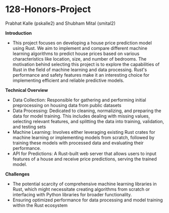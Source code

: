 # 128-Honors-Project
Prabhat Kalle (pskalle2) and Shubham Mital (smital2)

**Introduction**
  * This project focuses on developing a house price prediction model using Rust. We aim to implement and compare different machine learning algorithms to predict house prices based on various characteristics like location, size, and number of bedrooms. The motivation behind selecting this project is to explore the capabilities of Rust in the field of machine learning and data processing. Rust's performance and safety features make it an interesting choice for implementing efficient and reliable predictive models.

**Technical Overview**
  * Data Collection: Responsible for gathering and performing initial preprocessing on housing data from public datasets
  * Data Processing: Dedicated to cleaning, normalizing, and preparing the data for model training. This includes dealing with missing values, selecting relevant features, and splitting the data into training, validation, and testing sets
  * Machine Learning: Involves either leveraging existing Rust crates for machine learning or implementing models from scratch, followed by training these models with processed data and evaluating their performance.
  * API for Predictions: A Rust-built web server that allows users to input features of a house and receive price predictions, serving the trained model.

**Challenges**
  * The potential scarcity of comprehensive machine learning libraries in Rust, which might necessitate creating algorithms from scratch or interfacing with Python libraries for broader functionality.
  * Ensuring optimized performance for data processing and model training within the Rust ecosystem

